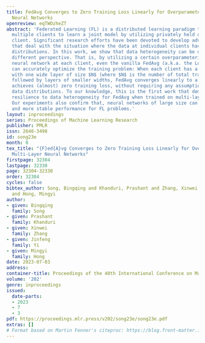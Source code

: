 ```yaml
---
title: FedAvg Converges to Zero Training Loss Linearly for Overparameterized Multi-Layer
  Neural Networks
openreview: eqTWOzheZT
abstract: 'Federated Learning (FL) is a distributed learning paradigm that allows
  multiple clients to learn a joint model by utilizing privately held data at each
  client. Significant research efforts have been devoted to develop advanced algorithms
  that deal with the situation where the data at individual clients have heterogeneous
  distributions. In this work, we show that data heterogeneity can be dealt from a
  different perspective. That is, by utilizing a certain overparameterized multi-layer
  neural network at each client, even the vanilla FedAvg (a.k.a. the Local SGD) algorithm
  can accurately optimize the training problem: When each client has a neural network
  with one wide layer of size $N$ (where $N$ is the number of total training samples),
  followed by layers of smaller widths, FedAvg converges linearly to a solution that
  achieves (almost) zero training loss, without requiring any assumptions on the clients’
  data distributions. To our knowledge, this is the first work that demonstrates such
  resilience to data heterogeneity for FedAvg when trained on multi-layer neural networks.
  Our experiments also confirm that, neural networks of large size can achieve better
  and more stable performance for FL problems.'
layout: inproceedings
series: Proceedings of Machine Learning Research
publisher: PMLR
issn: 2640-3498
id: song23e
month: 0
tex_title: "{F}ed{A}vg Converges to Zero Training Loss Linearly for Overparameterized
  Multi-Layer Neural Networks"
firstpage: 32304
lastpage: 32330
page: 32304-32330
order: 32304
cycles: false
bibtex_author: Song, Bingqing and Khanduri, Prashant and Zhang, Xinwei and Yi, Jinfeng
  and Hong, Mingyi
author:
- given: Bingqing
  family: Song
- given: Prashant
  family: Khanduri
- given: Xinwei
  family: Zhang
- given: Jinfeng
  family: Yi
- given: Mingyi
  family: Hong
date: 2023-07-03
address: 
container-title: Proceedings of the 40th International Conference on Machine Learning
volume: '202'
genre: inproceedings
issued:
  date-parts:
  - 2023
  - 7
  - 3
pdf: https://proceedings.mlr.press/v202/song23e/song23e.pdf
extras: []
# Format based on Martin Fenner's citeproc: https://blog.front-matter.io/posts/citeproc-yaml-for-bibliographies/
---
```

